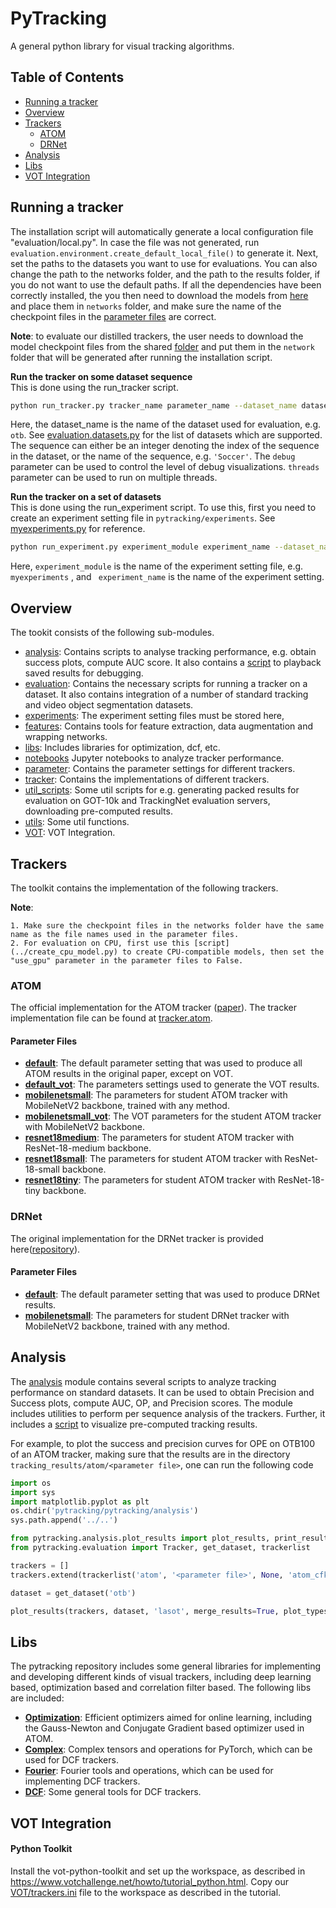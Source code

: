 # PyTracking

A general python library for visual tracking algorithms. 
## Table of Contents

* [Running a tracker](#running-a-tracker)
* [Overview](#overview)
* [Trackers](#trackers)
   * [ATOM](#ATOM)
   * [DRNet](#DRNet)
* [Analysis](#analysis)
* [Libs](#libs)
* [VOT Integration](#vot-integration)


## Running a tracker
The installation script will automatically generate a local configuration file  "evaluation/local.py". In case the file was not generated, run ```evaluation.environment.create_default_local_file()``` to generate it. Next, set the paths to the datasets you want
to use for evaluations. You can also change the path to the networks folder, and the path to the results folder, if you do not want to use the default paths. If all the dependencies have been correctly installed, the you then need to download the models from [here](https://drive.google.com/drive/folders/19mDhiPbQlxCUtnB-qy536RMQ6mlnpqwm?usp=sharing) and place them in ```networks``` folder, and make sure the name of the checkpoint files in the [parameter files](parameter) are correct.

**Note**: to evaluate our distilled trackers, the user needs to download the model checkpoint files from the shared [folder](https://drive.google.com/drive/folders/19mDhiPbQlxCUtnB-qy536RMQ6mlnpqwm?usp=sharing) and put them in the ```network``` folder that will be generated after running the installation script.

**Run the tracker on some dataset sequence**  
This is done using the run_tracker script. 
```bash
python run_tracker.py tracker_name parameter_name --dataset_name dataset_name --sequence sequence --debug debug --threads threads
```  

Here, the dataset_name is the name of the dataset used for evaluation, e.g. ```otb```. See [evaluation.datasets.py](evaluation/datasets.py) for the list of datasets which are supported. The sequence can either be an integer denoting the index of the sequence in the dataset, or the name of the sequence, e.g. ```'Soccer'```.
The ```debug``` parameter can be used to control the level of debug visualizations. ```threads``` parameter can be used to run on multiple threads.

**Run the tracker on a set of datasets**  
This is done using the run_experiment script. To use this, first you need to create an experiment setting file in ```pytracking/experiments```. See [myexperiments.py](experiments/myexperiments.py) for reference. 
```bash
python run_experiment.py experiment_module experiment_name --dataset_name dataset_name --sequence sequence  --debug debug --threads threads
```  
Here, ```experiment_module```  is the name of the experiment setting file, e.g. ```myexperiments``` , and ``` experiment_name```  is the name of the experiment setting.

## Overview
The tookit consists of the following sub-modules.  
 - [analysis](analysis): Contains scripts to analyse tracking performance, e.g. obtain success plots, compute AUC score. It also contains a [script](analysis/playback_results.py) to playback saved results for debugging.
 - [evaluation](evaluation): Contains the necessary scripts for running a tracker on a dataset. It also contains integration of a number of standard tracking and video object segmentation datasets.  
 - [experiments](experiments): The experiment setting files must be stored here,  
 - [features](features): Contains tools for feature extraction, data augmentation and wrapping networks.  
 - [libs](libs): Includes libraries for optimization, dcf, etc.  
 - [notebooks](notebooks) Jupyter notebooks to analyze tracker performance.
 - [parameter](parameter): Contains the parameter settings for different trackers.  
 - [tracker](tracker): Contains the implementations of different trackers.  
 - [util_scripts](util_scripts): Some util scripts for e.g. generating packed results for evaluation on GOT-10k and TrackingNet evaluation servers, downloading pre-computed results. 
 - [utils](utils): Some util functions. 
 - [VOT](VOT): VOT Integration.  
 
## Trackers
 The toolkit contains the implementation of the following trackers.

 **Note**: 
    
    1. Make sure the checkpoint files in the networks folder have the same name as the file names used in the parameter files.
    2. For evaluation on CPU, first use this [script](../create_cpu_model.py) to create CPU-compatible models, then set the "use_gpu" parameter in the parameter files to False.
### ATOM
The official implementation for the ATOM tracker ([paper](https://arxiv.org/abs/1811.07628)). 
The tracker implementation file can be found at [tracker.atom](tracker/atom).  
 
#### Parameter Files
* **[default](parameter/atom/default.py)**: The default parameter setting that was used to produce all ATOM results in the original paper, except on VOT.  
* **[default_vot](parameter/atom/default_vot.py)**: The parameters settings used to generate the VOT results.  
* **[mobilenetsmall](parameter/atom/mobilenetsmall.py)**: The parameters for student ATOM tracker with MobileNetV2 backbone, trained with any method.
* **[mobilenetsmall_vot](parameter/atom/mobilenetsmall.py)**: The VOT parameters for the student ATOM tracker with MobileNetV2 backbone.
* **[resnet18medium](parameter/atom/resnet18medium.py)**: The parameters for student ATOM tracker with ResNet-18-medium backbone.
* **[resnet18small](parameter/atom/resnet18small.py)**: The parameters for student ATOM tracker with ResNet-18-small backbone.
* **[resnet18tiny](parameter/atom/resnet18tiny.py)**: The parameters for student ATOM tracker with ResNet-18-tiny backbone.

### DRNet
The original implementation for the DRNet tracker is provided here([repository](https://github.com/ShuaiBai623/DRNet)).  
 
#### Parameter Files
* **[default](parameter/atom/default.py)**: The default parameter setting that was used to produce DRNet results.
* **[mobilenetsmall](parameter/atom/mobilenetsmall.py)**: The parameters for student DRNet tracker with MobileNetV2 backbone, trained with any method.


## Analysis  
The [analysis](analysis) module contains several scripts to analyze tracking performance on standard datasets. It can be used to obtain Precision and Success plots, compute AUC, OP, and Precision scores. The module includes utilities to perform per sequence analysis of the trackers. Further, it includes a [script](analysis/playback_results.py) to visualize pre-computed tracking results. 

For example, to plot the success and precision curves for OPE on OTB100 of an ATOM tracker, making sure that the results are in the directory ```tracking_results/atom/<parameter file>```, one can run the following code
```python
import os
import sys
import matplotlib.pyplot as plt
os.chdir('pytracking/pytracking/analysis')
sys.path.append('../..')

from pytracking.analysis.plot_results import plot_results, print_results
from pytracking.evaluation import Tracker, get_dataset, trackerlist

trackers = []
trackers.extend(trackerlist('atom', '<parameter file>', None, 'atom_cfkd'))

dataset = get_dataset('otb')

plot_results(trackers, dataset, 'lasot', merge_results=True, plot_types=('success', 'prec'), skip_missing_seq=True, force_evaluation=True, plot_bin_gap=0.05, exclude_invalid_frames=False)
```

## Libs
The pytracking repository includes some general libraries for implementing and developing different kinds of visual trackers, including deep learning based, optimization based and correlation filter based. The following libs are included:

* [**Optimization**](libs/optimization.py): Efficient optimizers aimed for online learning, including the Gauss-Newton and Conjugate Gradient based optimizer used in ATOM.
* [**Complex**](libs/complex.py): Complex tensors and operations for PyTorch, which can be used for DCF trackers.
* [**Fourier**](libs/fourier.py): Fourier tools and operations, which can be used for implementing DCF trackers.
* [**DCF**](libs/dcf.py): Some general tools for DCF trackers.

## VOT Integration
#### Python Toolkit
Install the vot-python-toolkit and set up the workspace, as described in https://www.votchallenge.net/howto/tutorial_python.html. Copy our [VOT/trackers.ini](VOT/trackers.ini) file to the workspace as described in the tutorial.

 
